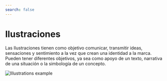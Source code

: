 ```yaml
---
search: false
---
```


# Ilustraciones

Las Ilustraciones tienen como objetivo comunicar, transmitir ideas, sensaciones y sentimiento a la vez que crean una identidad a la marca.
Pueden tener diferentes objetivos, ya sea como apoyo de un texto, narrativa de una situación o la simbología de un concepto.

![Illustrations example](/assets/img/brand/illustrations_color_example1.png)	